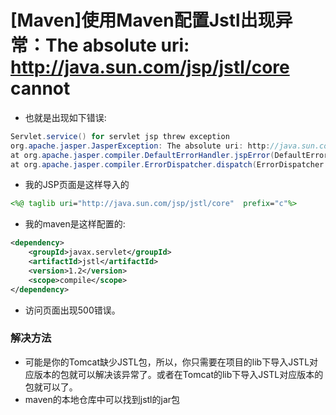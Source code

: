 # [Maven]使用Maven配置Jstl出现异常：The absolute uri: http://java.sun.com/jsp/jstl/core cannot

* 也就是出现如下错误: 

```java
Servlet.service() for servlet jsp threw exception 
org.apache.jasper.JasperException: The absolute uri: http://java.sun.com/jsp/jstl/core cannot be resolved in either web.xml or the jar files deployed with this application 
at org.apache.jasper.compiler.DefaultErrorHandler.jspError(DefaultErrorHandler.java:56) 
at org.apache.jasper.compiler.ErrorDispatcher.dispatch(ErrorDispatcher.java:410)…
```

* 我的JSP页面是这样导入的 

```jsp
<%@ taglib uri="http://java.sun.com/jsp/jstl/core"  prefix="c"%>
```

* 我的maven是这样配置的: 

```xml
<dependency>
    <groupId>javax.servlet</groupId>
    <artifactId>jstl</artifactId>
    <version>1.2</version>
    <scope>compile</scope>
</dependency>
```

* 访问页面出现500错误。  

### 解决方法

- 可能是你的Tomcat缺少JSTL包，所以，你只需要在项目的lib下导入JSTL对应版本的包就可以解决该异常了。或者在Tomcat的lib下导入JSTL对应版本的包就可以了。 
- maven的本地仓库中可以找到jstl的jar包 